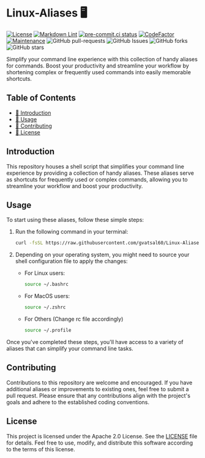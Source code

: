 # Linux-Aliases 🖥️

[![License](https://img.shields.io/badge/License-Apache_2.0-blue.svg)](https://img.shields.io/github/license/gvatsal60/Linux-Aliases)
[![Markdown Lint](https://github.com/gvatsal60/Linux-Aliases/actions/workflows/readme-checker.yaml/badge.svg)](https://github.com/gvatsal60/Linux-Aliases/actions/workflows/readme-checker.yaml)
[![pre-commit.ci status](https://results.pre-commit.ci/badge/github/gvatsal60/Linux-Aliases/master.svg)](https://results.pre-commit.ci/latest/github/gvatsal60/Linux-Aliases/HEAD)
[![CodeFactor](https://www.codefactor.io/repository/github/gvatsal60/linux-aliases/badge)](https://www.codefactor.io/repository/github/gvatsal60/linux-aliases)
[![Maintenance](https://img.shields.io/badge/Maintained%3F-Yes-green.svg)](https://GitHub.com/gvatsal60/Linux-Aliases/graphs/commit-activity)
![GitHub pull-requests](https://img.shields.io/github/issues-pr/gvatsal60/Linux-Aliases)
![GitHub Issues](https://img.shields.io/github/issues/gvatsal60/Linux-Aliases)
![GitHub forks](https://img.shields.io/github/forks/gvatsal60/Linux-Aliases)
![GitHub stars](https://img.shields.io/github/stars/gvatsal60/Linux-Aliases)

Simplify your command line experience with this collection of handy aliases for commands.
Boost your productivity and streamline your workflow by shortening complex or frequently
used commands into easily memorable shortcuts.

## Table of Contents

- [📝 Introduction](#introduction)
- [🚀 Usage](#usage)
- [🤝 Contributing](#contributing)
- [📄 License](#license)

## Introduction

This repository houses a shell script that simplifies your command line
experience by providing a collection of handy aliases. These aliases serve
as shortcuts for frequently used or complex commands, allowing you to
streamline your workflow and boost your productivity.

## Usage

To start using these aliases, follow these simple steps:

1. Run the following command in your terminal:

    ```sh
    curl -fsSL https://raw.githubusercontent.com/gvatsal60/Linux-Aliases/HEAD/install.sh | sh
    ```

2. Depending on your operating system, you might need to
   source your shell configuration file to apply the changes:
   - For Linux users:

     ```sh
     source ~/.bashrc
     ```

   - For MacOS users:

     ```sh
     source ~/.zshrc
     ```

   - For Others (Change rc file accordingly)

     ```sh
     source ~/.profile
     ```

Once you've completed these steps, you'll have access to a variety of aliases
that can simplify your command line tasks.

## Contributing

Contributions to this repository are welcome and encouraged. If you have
additional aliases or improvements to existing ones, feel free to submit
a pull request. Please ensure that any contributions align with the project's
goals and adhere to the established coding conventions.

## License

This project is licensed under the Apache 2.0 License.
See the [LICENSE](https://www.apache.org/licenses/LICENSE-2.0) file for details.
Feel free to use, modify, and distribute this software according
to the terms of this license.
